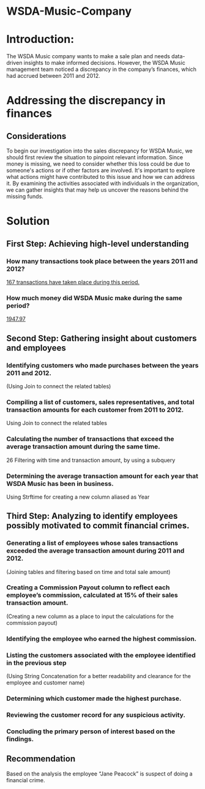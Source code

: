 # WSDA-Music-Company

# Introduction:
The WSDA Music company wants to make a sale plan and needs data-driven insights to make informed decisions.
However, the WSDA Music management team noticed a discrepancy in the company’s finances, which had accrued between 2011 and 2012. 

# Addressing the discrepancy in finances
## Considerations
To begin our investigation into the sales discrepancy for WSDA Music, we should first review the situation to pinpoint relevant information. Since money is missing, we need to consider whether this loss could be due to someone's actions or if other factors are involved. It's important to explore what actions might have contributed to this issue and how we can address it. By examining the activities associated with individuals in the organization, we can gather insights that may help us uncover the reasons behind the missing funds.

# Solution

## First Step: Achieving high-level understanding

### How many transactions took place between the years 2011 and 2012?
[167 transactions have taken place during this period.](https://github.com/Mae-Shahvirdi/WSDA-Music-Company/blob/main/1.%20How%20many%20transactions%20took%20place%20between%20the%20years%202011%20and%202012%20.sql)

### How much money did WSDA Music make during the same period? 
[1947.97](https://github.com/Mae-Shahvirdi/WSDA-Music-Company/blob/main/2.%20How%20much%20money%20did%20WSDA%20Music%20make%20during%20the%20same%20period%3F)
##
##
## Second Step: Gathering insight about customers and employees
### Identifying customers who made purchases between the years 2011 and 2012.
(Using Join to connect the related tables)
### Compiling a list of customers, sales representatives, and total transaction amounts for each customer from 2011 to 2012.
Using Join to connect the related tables
### Calculating the number of transactions that exceed the average transaction amount during the same time.
26
Filtering with time and transaction amount, by using a subquery
### Determining the average transaction amount for each year that WSDA Music has been in business.
Using Strftime for creating a new column aliased as  Year

## Third Step: Analyzing to identify employees possibly motivated to commit financial crimes.
### Generating a list of employees whose sales transactions exceeded the average transaction amount during 2011 and 2012.
(Joining tables and filtering based on time and total sale amount)
### Creating a Commission Payout column to reflect each employee’s commission, calculated at 15% of their sales transaction amount.
(Creating a new column as a place to input the calculations for the commission payout)
### Identifying the employee who earned the highest commission.
### Listing the customers associated with the employee identified in the previous step
(Using String Concatenation for a better readability and clearance for the employee and customer name)
### Determining which customer made the highest purchase.
### Reviewing the customer record for any suspicious activity.
### Concluding the primary person of interest based on the findings.

## Recommendation
Based on the analysis the employee “Jane Peacock” is suspect of doing a financial crime.











